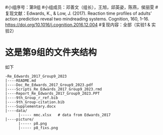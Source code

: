 #小组序号：第9组
#小组成员：邓善文（组长），王旭，邱英姿，陈燕，侯丽雯
#复现文献：Edwards, K., & Low, J. (2017). Reaction time profiles of adults’ action prediction reveal two mindreading systems. Cognition, 160, 1–16. https://doi.org/10.1016/j.cognition.2016.12.004
#复现内容：全部（实验1 & 实验2）

# 这是第9组的文件夹结构
如下

```         
-Re_Edwards_2017_Group9_2023
|----README.md
|----Doc_Re_Edwards_2017_Group9_2023.pdf
|----Scripts_Re_Edwards_2017_Group9_2023.rmd
|----Report_Re_Edwards_2017_Group9_2023.PPT
|----9th_Group_r_ref.bib
|----9th_Group-citation.bib
|----Supplementary.docx
|----data/  
      |----- mmc.xlsx   # data from Edwards_2017
|----picture/  
      |----- p8.png
      |----- p8_fixs.png
```
























